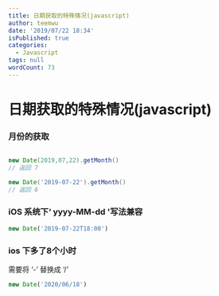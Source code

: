 ```yaml
---
title: 日期获取的特殊情况(javascript)
author: teemwu
date: '2019/07/22 18:34'
isPublished: true
categories:
  - Javascript
tags: null
wordCount: 73
---
```


# 日期获取的特殊情况(javascript)

### 月份的获取
```groovy javascript

new Date(2019,07,22).getMonth()
// 返回 7

new Date('2019-07-22').getMonth()
// 返回 6


```

### iOS 系统下‘ yyyy-MM-dd '写法兼容
```javascript
new Date('2019-07-22T18:00')
```

### ios 下多了8个小时
需要将 ‘-’ 替换成 ‘/’
```javascript
new Date('2020/06/18')
```
